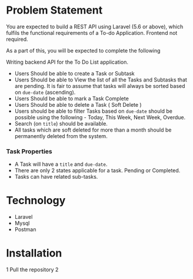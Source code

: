 # Problem Statement
You are expected to build a REST API using Laravel (5.6 or above), which fulfils the functional requirements of a To-do Application. Frontend not required.

As a part of this, you will be expected to complete the following

Writing backend API for the To Do List application.
* Users Should be able to create a Task or Subtask
* Users Should be able to View the list of all the Tasks and Subtasks that are pending. It is fair to assume that tasks will always be sorted based on `due-date` (ascending).
* Users Should be able to mark a Task Complete
* Users Should be able to delete a Task ( Soft Delete )
* Users should be able to filter Tasks based on `due-date` should be possible using the following - Today, This Week, Next Week, Overdue.
* Search (on `title`) should be available.
* All tasks which are soft deleted for more than a month should be permanently deleted from the system.

### Task Properties
* A Task will have a `title` and `due-date`.
* There are only 2 states applicable for a task. Pending or Completed.
* Tasks can have related sub-tasks.

# Technology
* Laravel
* Mysql
* Postman

# Installation
1 Pull the repository
2 